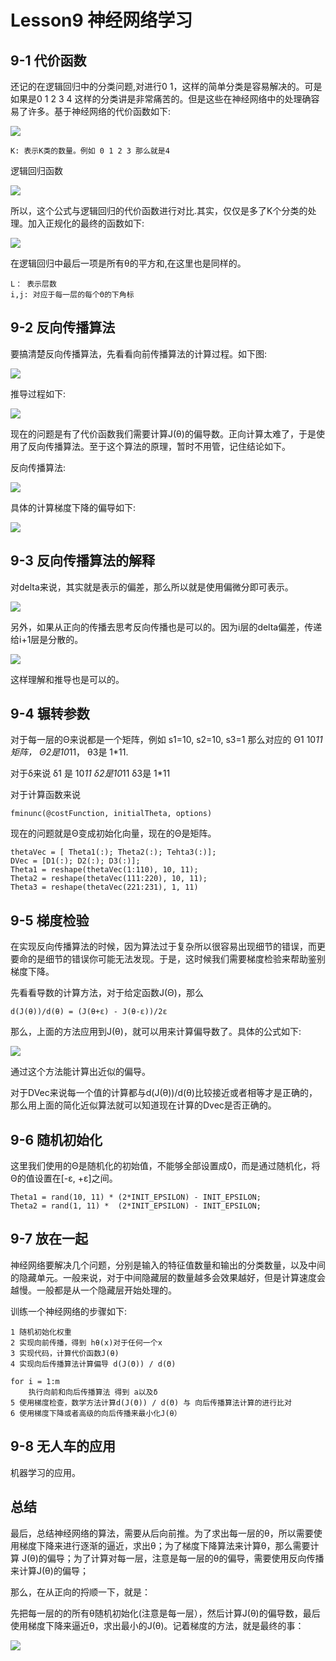 # Lesson9 神经网络学习
## 9-1 代价函数
还记的在逻辑回归中的分类问题,对进行0 1，这样的简单分类是容易解决的。可是如果是0 1 2 3 4 这样的分类讲是非常痛苦的。但是这些在神经网络中的处理确容易了许多。基于神经网络的代价函数如下:

![](../../res/quant/9_1.png)

	K: 表示K类的数量。例如 0 1 2 3 那么就是4

逻辑回归函数

![](../../res/quant/6_6.png)

所以，这个公式与逻辑回归的代价函数进行对比.其实，仅仅是多了K个分类的处理。加入正规化的最终的函数如下:

![](../../res/quant/9_2.png)

在逻辑回归中最后一项是所有θ的平方和,在这里也是同样的。

	L： 表示层数
	i,j: 对应于每一层的每个Θ的下角标
	
## 9-2 反向传播算法

要搞清楚反向传播算法，先看看向前传播算法的计算过程。如下图:

![](../../res/quant/9_3.png)

推导过程如下:

![](../../res/quant/9_4.png)

现在的问题是有了代价函数我们需要计算J(θ)的偏导数。正向计算太难了，于是使用了反向传播算法。至于这个算法的原理，暂时不用管，记住结论如下。

反向传播算法:

![](../../res/quant/9_6.png)	

具体的计算梯度下降的偏导如下:

![](../../res/quant/9_5.png)	

## 9-3 反向传播算法的解释

对delta来说，其实就是表示的偏差，那么所以就是使用偏微分即可表示。

![](../../res/quant/9_7.png)	

另外，如果从正向的传播去思考反向传播也是可以的。因为i层的delta偏差，传递给i+1层是分散的。


![](../../res/quant/9_8.png)	

这样理解和推导也是可以的。

## 9-4 辗转参数
对于每一层的Θ来说都是一个矩阵，例如 s1=10, s2=10, s3=1 那么对应的 Θ1 10*11 矩阵， Θ2是10*11， θ3是 1*11.

对于δ来说 δ1 是 10*11 δ2是10*11 δ3是 1*11

对于计算函数来说

	fminunc(@costFunction, initialTheta, options)
	
现在的问题就是Θ变成初始化向量，现在的Θ是矩阵。

	thetaVec = [ Theta1(:); Theta2(:); Tehta3(:)];
	DVec = [D1(:); D2(:); D3(:)];
	Theta1 = reshape(thetaVec(1:110), 10, 11);
	Theta2 = reshape(thetaVec(111:220), 10, 11);
	Theta3 = reshape(thetaVec(221:231), 1, 11)
	
## 9-5 梯度检验

在实现反向传播算法的时候，因为算法过于复杂所以很容易出现细节的错误，而更要命的是细节的错误你可能无法发现。于是，这时候我们需要梯度检验来帮助鉴别梯度下降。

先看看导数的计算方法，对于给定函数J(Θ)，那么

	d(J(θ))/d(θ) = (J(θ+ε) - J(θ-ε))/2ε
	
那么，上面的方法应用到J(θ)，就可以用来计算偏导数了。具体的公式如下:

![](../../res/quant/9_9.png)

通过这个方法能计算出近似的偏导。

对于DVec来说每一个值的计算都与d(J(θ))/d(θ)比较接近或者相等才是正确的，那么用上面的简化近似算法就可以知道现在计算的Dvec是否正确的。 

## 9-6 随机初始化

这里我们使用的Θ是随机化的初始值，不能够全部设置成0，而是通过随机化，将Θ的值设置在[-ε, +ε]之间。

	Theta1 = rand(10, 11) * (2*INIT_EPSILON) - INIT_EPSILON;
	Theta2 = rand(1, 11) *  (2*INIT_EPSILON) - INIT_EPSILON;
	
## 9-7 放在一起

神经网络要解决几个问题，分别是输入的特征值数量和输出的分类数量，以及中间的隐藏单元。一般来说，对于中间隐藏层的数量越多会效果越好，但是计算速度会越慢。一般都是从一个隐藏层开始处理的。

训练一个神经网络的步骤如下:

	1 随机初始化权重
	2 实现向前传播，得到 hθ(x)对于任何一个x
	3 实现代码，计算代价函数J(θ)
	4 实现向后传播算法计算偏导 d(J(Θ)) / d(Θ)
	
	for i = 1:m
		执行向前和向后传播算法 得到 a以及δ
	5 使用梯度检查，数学方法计算d(J(Θ)) / d(Θ) 与 向后传播算法计算的进行比对
	6 使用梯度下降或者高级的向后传播来最小化J(θ）
	
## 9-8 无人车的应用
机器学习的应用。

## 总结
最后，总结神经网络的算法，需要从后向前推。为了求出每一层的θ，所以需要使用梯度下降来进行逐渐的逼近，求出θ；为了梯度下降算法来计算θ，那么需要计算 J(θ)的偏导；为了计算对每一层，注意是每一层的θ的偏导，需要使用反向传播来计算J(θ)的偏导；

那么，在从正向的捋顺一下，就是：

先把每一层的的所有θ随机初始化(注意是每一层），然后计算J(θ)的偏导数，最后使用梯度下降来逼近θ，求出最小的J(θ)。记着梯度的方法，就是最终的事：

![](../../res/quant/gradient_2.png)